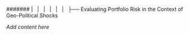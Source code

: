 ####### |   |   |   |   |   |   ├── Evaluating Portfolio Risk in the Context of Geo-Political Shocks

*Add content here*